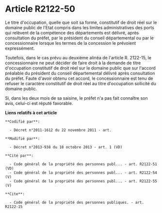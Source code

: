 # Article R2122-50

Le titre d'occupation, quelle que soit sa forme, constitutif de droit réel sur le domaine public de l'Etat compris dans les
limites administratives des ports qui relèvent de la compétence des départements est délivré, après consultation du préfet,
par le président du conseil départemental ou par le concessionnaire lorsque les termes de la concession le prévoient
expressément. 

Toutefois, dans le cas prévu au deuxième alinéa de l'article R. 2122-15, le concessionnaire ne peut décider de faire droit à
la demande de titre d'occupation constitutif de droit réel sur le domaine public que sur l'accord préalable du président du
conseil départemental délivré après consultation du préfet. Faute d'avoir obtenu cet accord, le concessionnaire est tenu de
refuser le caractère constitutif de droit réel au titre d'occupation sollicité du domaine public. 

Si, dans les deux mois de sa saisine, le préfet n'a pas fait connaître son avis, celui-ci est réputé favorable.

**Liens relatifs à cet article**

	**Codifié par**:

	  - Décret n°2011-1612 du 22 novembre 2011 - art.

	**Modifié par**:

	  - Décret n°2013-938 du 18 octobre 2013 - art. 1 (VD)

	**Cité par**:

	  - Code général de la propriété des personnes publ... - art. R2122-51 (VD)
	  - Code général de la propriété des personnes publ... - art. R2122-54 (V)
	  - Code général de la propriété des personnes publ... - art. R2122-55 (V)

	**Cite**:

	  - Code général de la propriété des personnes publiques. - art. R2122-15
